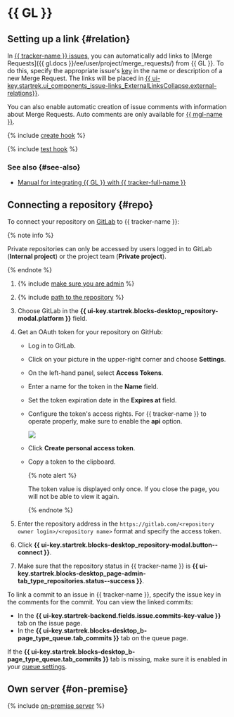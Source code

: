 # {{ GL }}

## Setting up a link {#relation}


In [{{ tracker-name }} issues](../about-tracker.md#zadacha), you can automatically add links to [Merge Requests]({{ gl.docs }}/ee/user/project/merge_requests/) from {{ GL }}. To do this, specify the appropriate issue's [key](../glossary.md#key) in the name or description of a new Merge Request. The links will be placed in [{{ ui-key.startrek.ui_components_issue-links_ExternalLinksCollapse.external-relations}}](../external-links.md).

You can also enable automatic creation of issue comments with information about Merge Requests. Auto comments are only available for [{{ mgl-name }}](../../managed-gitlab/).

{% include [create hook](../../_includes/managed-gitlab/create-hook.md) %}

{% include [test hook](../../_includes/managed-gitlab/test-hook.md) %}

### See also {#see-also}

* [Manual for integrating {{ GL }} with {{ tracker-full-name }}](../../managed-gitlab/tutorials/tracker-integration.md)

## Connecting a repository {#repo}

To connect your repository on [GitLab](https://gitlab.com) to {{ tracker-name }}:

{% note info %}

Private repositories can only be accessed by users logged in to GitLab (**Internal project**) or the project team (**Private project**).

{% endnote %}

1. {% include [make sure you are admin](../../_includes/tracker/make-sure-admin.md) %}

1. {% include [path to the repository](../../_includes/tracker/repository-path.md) %}

1. Choose GitLab in the **{{ ui-key.startrek.blocks-desktop_repository-modal.platform }}** field.

1. Get an OAuth token for your repository on GitHub:

   - Log in to GitLab.

   - Click on your picture in the upper-right corner and choose **Settings**.

   - On the left-hand panel, select **Access Tokens**.

   - Enter a name for the token in the **Name** field.

   - Set the token expiration date in the **Expires at** field.

   - Configure the token's access rights. For {{ tracker-name }} to operate properly, make sure to enable the **api** option.

      ![](../../_assets/tracker/gitlab-token-settings.png)

   - Click **Create personal access token**.

   - Copy a token to the clipboard.

      {% note alert %}

      The token value is displayed only once. If you close the page, you will not be able to view it again.

      {% endnote %}

1. Enter the repository address in the `https://gitlab.com/<repository owner login>/<repository name>` format and specify the access token.

1. Click **{{ ui-key.startrek.blocks-desktop_repository-modal.button--connect }}**.

1. Make sure that the repository status in {{ tracker-name }} is **{{ ui-key.startrek.blocks-desktop_page-admin-tab_type_repositories.status--success }}**.

To link a commit to an issue in {{ tracker-name }}, specify the issue key in the comments for the commit. You can view the linked commits:

- In the **{{ ui-key.startrek-backend.fields.issue.commits-key-value }}** tab on the issue page.
- In the **{{ ui-key.startrek.blocks-desktop_b-page_type_queue.tab_commits }}** tab on the queue page.

If the **{{ ui-key.startrek.blocks-desktop_b-page_type_queue.tab_commits }}** tab is missing, make sure it is enabled in your [queue settings](../manager/edit-queue-general.md#ul_gcz_xlp_m2b).

## Own server {#on-premise}

{% include [on-premise server](../../_includes/tracker/on-premise-server.md) %}


